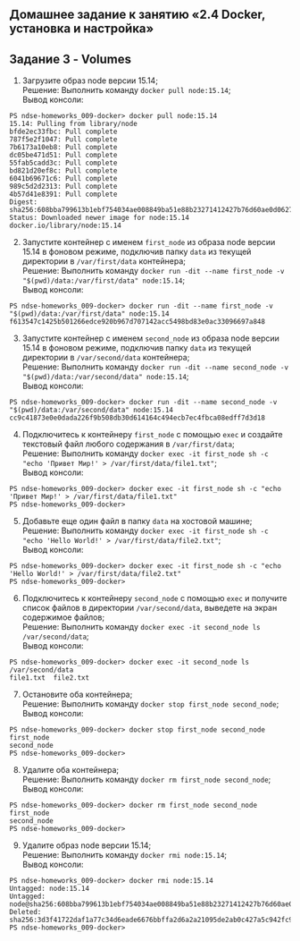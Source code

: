 ## Домашнее задание к занятию «2.4 Docker, установка и настройка»
## Задание 3 - Volumes

1. Загрузите образ node версии 15.14;\
    Решение: Выполнить команду `docker pull node:15.14`;\
    Вывод консоли:
```console
PS ndse-homeworks_009-docker> docker pull node:15.14
15.14: Pulling from library/node
bfde2ec33fbc: Pull complete
787f5e2f1047: Pull complete
7b6173a10eb8: Pull complete
dc05be471d51: Pull complete
55fab5cadd3c: Pull complete
bd821d20ef8c: Pull complete
6041b69671c6: Pull complete
989c5d2d2313: Pull complete
4b57d41e8391: Pull complete
Digest: sha256:608bba799613b1ebf754034ae008849ba51e88b23271412427b76d60ae0d0627
Status: Downloaded newer image for node:15.14
docker.io/library/node:15.14
```
2. Запустите контейнер с именем `first_node` из образа node версии 15.14 в фоновом режиме, подключив папку `data` из текущей директории в `/var/first/data` контейнера;\
    Решение: Выполнить команду `docker run -dit --name first_node -v "$(pwd)/data:/var/first/data" node:15.14`;\
    Вывод консоли:
```console
PS ndse-homeworks_009-docker> docker run -dit --name first_node -v "$(pwd)/data:/var/first/data" node:15.14  
f613547c1425b501266edce920b967d707142acc5498bd83e0ac33096697a848
```
3. Запустите контейнер с именем `second_node` из образа node версии 15.14 в фоновом режиме, подключив папку `data` из текущей директории в `/var/second/data` контейнера;\
    Решение: Выполнить команду `docker run -dit --name second_node -v "$(pwd)/data:/var/second/data" node:15.14`;\
    Вывод консоли:
```console
PS ndse-homeworks_009-docker> docker run -dit --name second_node -v "$(pwd)/data:/var/second/data" node:15.14
cc9c41873e0e0dada226f9b508db30d614164c494ecb7ec4fbca08edff7d3d18 
```
4. Подключитесь к контейнеру `first_node` с помощью `exec` и создайте текстовый файл любого содержания в `/var/first/data`;\
    Решение: Выполнить команду `docker exec -it first_node sh -c "echo 'Привет Мир!' > /var/first/data/file1.txt"`;\
    Вывод консоли:
```console
PS ndse-homeworks_009-docker> docker exec -it first_node sh -c "echo 'Привет Мир!' > /var/first/data/file1.txt"
PS ndse-homeworks_009-docker> 
```
5. Добавьте еще один файл в папку `data` на хостовой машине;\
    Решение: Выполнить команду `docker exec -it first_node sh -c "echo 'Hello World!' > /var/first/data/file2.txt"`;\
    Вывод консоли:
```console
PS ndse-homeworks_009-docker> docker exec -it first_node sh -c "echo 'Hello World!' > /var/first/data/file2.txt"
PS ndse-homeworks_009-docker> 
```
6. Подключитесь к контейнеру `second_node` с помощью `exec` и получите список файлов в директории `/var/second/data`, выведете на экран содержимое файлов;\
    Решение: Выполнить команду `docker exec -it second_node ls /var/second/data`;\
    Вывод консоли:
```console
PS ndse-homeworks_009-docker> docker exec -it second_node ls /var/second/data
file1.txt  file2.txt
```
7. Остановите оба контейнера;\
    Решение: Выполнить команду `docker stop first_node second_node`;\
    Вывод консоли:
```console
PS ndse-homeworks_009-docker> docker stop first_node second_node
first_node
second_node
PS ndse-homeworks_009-docker> 
```
8. Удалите оба контейнера;\
    Решение: Выполнить команду `docker rm first_node second_node`;\
    Вывод консоли:
```console
PS ndse-homeworks_009-docker> docker rm first_node second_node
first_node
second_node
PS ndse-homeworks_009-docker> 
```
9. Удалите образ node версии 15.14;\
    Решение: Выполнить команду `docker rmi node:15.14`;\
    Вывод консоли:
```console
PS ndse-homeworks_009-docker> docker rmi node:15.14
Untagged: node:15.14
Untagged: node@sha256:608bba799613b1ebf754034ae008849ba51e88b23271412427b76d60ae0d0627
Deleted: sha256:3d3f41722daf1a77c34d6eade6676bbffa2d6a2a21095de2ab0c427a5c942fc9
PS ndse-homeworks_009-docker> 
```